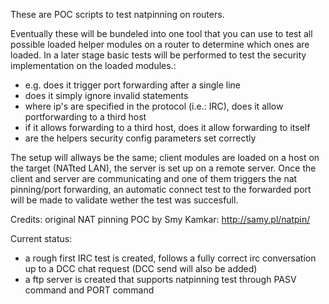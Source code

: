 These are POC scripts to test natpinning on routers.

Eventually these will be bundeled into one tool that you can use to test all possible loaded helper 
modules on a router to determine which ones are loaded.
In a later stage basic tests will be performed to test the security implementation on the loaded modules.:
- e.g. does it trigger port forwarding after a single line
- does it simply ignore invalid statements
- where ip's are specified in the protocol (i.e.: IRC), does it allow portforwarding to a third host
- if it allows forwarding to a third host, does it allow forwarding to itself
- are the helpers security config parameters set correctly

The setup will allways be the same; client modules are loaded on a host on the target (NATted LAN), the server is set up on a remote server.
Once the client and server are communicating and one of them triggers the nat pinning/port forwarding, an automatic connect test to the forwarded port will be made to validate wether the test was 
succesfull.

Credits: original NAT  pinning POC by Smy Kamkar: http://samy.pl/natpin/


Current status:
 - a rough first IRC test is created, follows a fully correct irc conversation up to a DCC chat request (DCC send will also be added)
 - a ftp server is created that supports natpinning test through PASV command and PORT command
 
 
